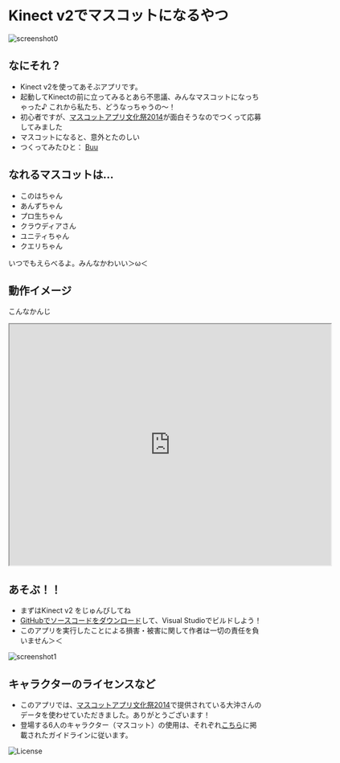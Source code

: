 Kinect v2でマスコットになるやつ
========

![screenshot0](http://mascot-apps-contest-2014.buu0528.com/screenshot0.png)

## なにそれ？
- Kinect v2を使ってあそぶアプリです。
- 起動してKinectの前に立ってみるとあら不思議、みんなマスコットになっちゃった♪ これから私たち、どうなっちゃうの～！
- 初心者ですが、[マスコットアプリ文化祭2014](http://pronama.github.io/mascot-apps-contest/2014/)が面白そうなのでつくって応募してみました
- マスコットになると、意外とたのしい
- つくってみたひと： [Buu](http://twitter.com/buu0528)

## なれるマスコットは…
- このはちゃん
- あんずちゃん
- プロ生ちゃん
- クラウディアさん
- ユニティちゃん
- クエリちゃん

いつでもえらべるよ。みんなかわいい＞ω＜

## 動作イメージ
こんなかんじ

<iframe src="https://docs.google.com/a/buu0528.com/file/d/0B6RXrtCWmZyPd1lKdXc4STVEQzA/preview" width="640" height="480"></iframe>

## あそぶ！！
- まずはKinect v2 をじゅんびしてね
- [GitHubでソースコードをダウンロード](https://github.com/buu0528/KinectV2MascotFace)して、Visual Studioでビルドしよう！
- このアプリを実行したことによる損害・被害に関して作者は一切の責任を負いません＞＜

![screenshot1](http://mascot-apps-contest-2014.buu0528.com/screenshot1.png)

## キャラクターのライセンスなど
- このアプリでは、[マスコットアプリ文化祭2014](http://pronama.github.io/mascot-apps-contest/2014/)で提供されている大沖さんのデータを使わせていただきました。ありがとうございます！
- 登場する6人のキャラクター（マスコット）の使用は、それぞれ[こちら](http://pronama.github.io/mascot-apps-contest/2014/#characters)に掲載されたガイドラインに従います。

![License](http://mascot-apps-contest-2014.buu0528.com/license.png)
